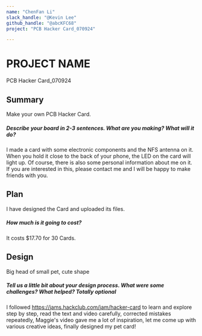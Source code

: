 ```yaml
---
name: "ChenFan Li"
slack_handle: "@Kevin Lee"
github_handle: "@abcKFC68"
project: "PCB Hacker Card_070924"

---
```


# PROJECT NAME
PCB Hacker Card_070924

## Summary
Make your own PCB Hacker Card.

##### Describe your board in 2-3 sentences. What are you making? What will it do?
I made a card with some electronic components and the NFS antenna on it. When you hold it close to the back of your phone, the LED on the card will light up. Of course, there is also some personal information about me on it. 
If you are interested in this, please contact me and I will be happy to make friends with you.

## Plan
I have designed the Card and uploaded its files.

##### How much is it going to cost?
It costs $17.70 for 30 Cards.

## Design
Big head of small pet, cute shape

##### Tell us a little bit about your design process. What were some challenges? What helped? ***Totally optional***
I followed
https://jams.hackclub.com/jam/hacker-card
to learn and explore step by step, 
read the text and video carefully, 
corrected mistakes repeatedly, 
Maggie's video gave me a lot of inspiration, 
let me come up with various creative ideas, 
finally designed my pet card!

